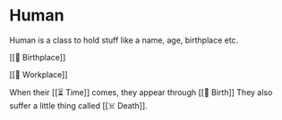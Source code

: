 # Human

Human is a class to hold stuff like a name, age, birthplace etc.

[[🤰 Birthplace]]

[[💼 Workplace]]

When their [[⏳ Time]] comes, they appear through [[🐣 Birth]] They also suffer
a little thing called [[☠️ Death]].
